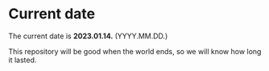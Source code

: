 # Current date

The current date is **2023.01.14.** (YYYY.MM.DD.)

This repository will be good when the world ends, so we will know how long it lasted.